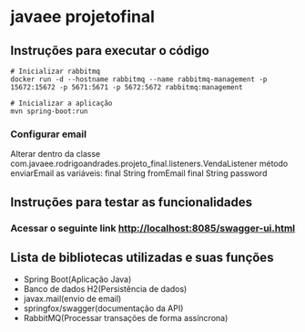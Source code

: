 # javaee projetofinal

## Instruções para executar o código
```
# Inicializar rabbitmq
docker run -d --hostname rabbitmq --name rabbitmq-management -p 15672:15672 -p 5671:5671 -p 5672:5672 rabbitmq:management

# Inicializar a aplicação
mvn spring-boot:run
```

### Configurar email
Alterar dentro da classe com.javaee.rodrigoandrades.projeto_final.listeners.VendaListener método enviarEmail as variáveis:
final String fromEmail
final String password 


## Instruções para testar as funcionalidades
### Acessar o seguinte link [http://localhost:8085/swagger-ui.html](http://localhost:8085/swagger-ui.html)

## Lista de bibliotecas utilizadas e suas funções
* Spring Boot(Aplicação Java)
* Banco de dados H2(Persistência de dados)
* javax.mail(envio de email)
* springfox/swagger(documentação da API)
* RabbitMQ(Processar transações de forma assíncrona)